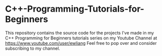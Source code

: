 # C++-Programming-Tutorials-for-Beginners
This repository contains the source code for the projects I've made in my C++ Programming for Beginners tutorials series on my Youtube Channel at https://www.youtube.com/user/ewliang Feel free to pop over and consider subscribing to my channel.
